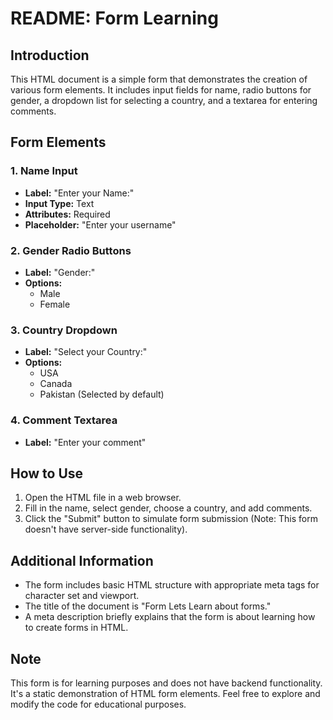 # README: Form Learning

## Introduction

This HTML document is a simple form that demonstrates the creation of various form elements. It includes input fields for name, radio buttons for gender, a dropdown list for selecting a country, and a textarea for entering comments.

## Form Elements

### 1. Name Input
- **Label:** "Enter your Name:"
- **Input Type:** Text
- **Attributes:** Required
- **Placeholder:** "Enter your username"

### 2. Gender Radio Buttons
- **Label:** "Gender:"
- **Options:**
  - Male
  - Female

### 3. Country Dropdown
- **Label:** "Select your Country:"
- **Options:**
  - USA
  - Canada
  - Pakistan (Selected by default)

### 4. Comment Textarea
- **Label:** "Enter your comment"

## How to Use

1. Open the HTML file in a web browser.
2. Fill in the name, select gender, choose a country, and add comments.
3. Click the "Submit" button to simulate form submission (Note: This form doesn't have server-side functionality).

## Additional Information

- The form includes basic HTML structure with appropriate meta tags for character set and viewport.
- The title of the document is "Form Lets Learn about forms."
- A meta description briefly explains that the form is about learning how to create forms in HTML.

## Note

This form is for learning purposes and does not have backend functionality. It's a static demonstration of HTML form elements. Feel free to explore and modify the code for educational purposes.